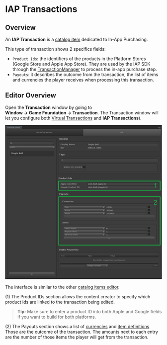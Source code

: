 # IAP Transactions

## Overview

An __IAP Transaction__ is a [catalog item] dedicated to In-App Purchasing.

This type of transaction shows 2 specifics fields:

- `Product Ids`: the identifiers of the products in the Platform Stores (Google Store and Apple App Store).
They are used by the IAP SDK through the [TransactionManager] to process the in-app purchase step.
- `Payouts`: it describes the outcome from the transaction, the list of items and currencies the player receives when processing this transaction.

## Editor Overview

Open the __Transaction__ window by going to __Window → Game Foundation → Transaction__.
The Transaction window will let you configure both [Virtual Transactions] and __IAP Transactions__).

![The IAP Transaction Editor Window](../images/iaptransaction-editor.png)

The interface is similar to the other [catalog items editor].

(1) The Product IDs section allows the content creator to specify which product ids are linked to the transaction being edited.
  > **Tip:** Make sure to enter a product ID into both Apple and Google fields if you want to build for both platforms.

(2) The Payouts section shows a list of [currencies] and [item definitions].
  Those are the outcome of the transaction.
  The amounts next to each entry are the number of those items the player will get from the transaction.










[catalog item]:  ../Catalog.md#Catalog-Items
[catalog items]: ../Catalog.md#Catalog-Items

[catalog items editor]: ../Catalog.md#Editor-Overview

[transactionmanager]: ../GameSystems/TransactionManager.md

[virtual transactions]: VirtualTransaction.md

[currencies]: Currency.md

[item definitions]: InventoryItemDefinition.md
